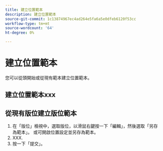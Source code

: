 ```yaml
---
title: 建立位置範本
description: 建立位置範本
source-git-commit: 1c13874967ec4ad264e5fa6a5e0dfeb6120f53cc
workflow-type: tm+mt
source-wordcount: '64'
ht-degree: 0%

---
```



# 建立位置範本

您可以從頭開始或從現有範本建立位置範本。

## 建立位置範本xxx

## 從現有版位建立版位範本

1. 在「版位」檢視中，選取版位，以滑鼠右鍵按一下「編輯」，然後選取「另存為範本」。  或可開啟位置設定並另存為範本。
1. XXX.
1. 按一下「提交」。
